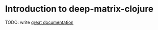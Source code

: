 # Introduction to deep-matrix-clojure

TODO: write [great documentation](http://jacobian.org/writing/what-to-write/)
